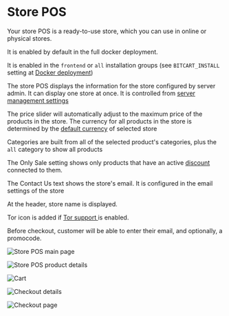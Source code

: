 # Store POS

Your store POS is a ready-to-use store, which you can use in online or physical stores.

It is enabled by default in the full docker deployment.

It is enabled in the `frontend` or `all` installation groups (see `BITCART_INSTALL` setting at [Docker deployment](../deployment/docker.md#configuration))

The store POS displays the information for the store configured by server admin. It can display one store at once. It is controlled from [server management settings](server-management-settings.md#id-of-the-store-to-enable-on-pos)

The price slider will automatically adjust to the maximum price of the products in the store. The currency for all products in the store is determined by the [default currency](../RedWaves-basics/walkthrough.md#stores) of selected store

Categories are built from all of the selected product's categories, plus the `all` category to show all products

The Only Sale setting shows only products that have an active [discount](../RedWaves-basics/walkthrough.md#discounts) connected to them.

The Contact Us text shows the store's email. It is configured in the email settings of the store

At the header, store name is displayed.

Tor icon is added if [Tor support ](tor.md)is enabled.

Before checkout, customer will be able to enter their email, and optionally, a promocode.

![Store POS main page](<../.gitbook/assets/store\_pos (1).png>)

![Store POS product details](../.gitbook/assets/store\_pos\_product.png)

![Cart](../.gitbook/assets/store\_pos\_cart.png)

![Checkout details](../.gitbook/assets/store\_pos\_email.png)

![Checkout page](../.gitbook/assets/store\_pos\_checkout.png)
